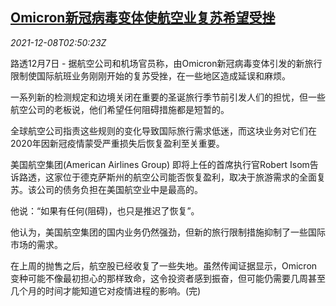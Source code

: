<!--1638975663000-->
[Omicron新冠病毒变体使航空业复苏希望受挫](https://cn.reuters.com/article/omicron-impact-airlines-1207-tues-idCNKBS2IN06T)
------

<div><i>2021-12-08T02:50:23Z</i></div><p>路透12月7日 - 据航空公司和机场官员称，由Omicron新冠病毒变体引发的新旅行限制使国际航班业务刚刚开始的复苏受挫，在一些地区造成延误和麻烦。</p><p>一系列新的检测规定和边境关闭在重要的圣诞旅行季节前引发人们的担忧，但一些航空公司的老板说，他们希望任何阻碍措施都是短暂的。</p><p>全球航空公司指责这些规则的变化导致国际旅行需求低迷，而这块业务对它们在2020年因新冠疫情蒙受严重损失后恢复盈利至关重要。</p><p>美国航空集团(American Airlines Group) 即将上任的首席执行官Robert Isom告诉路透，这家位于德克萨斯州的航空公司能否恢复盈利，取决于旅游需求的全面复苏。该公司的债务负担在美国航空业中是最高的。</p><p>他说：“如果有任何(阻碍)，也只是推迟了恢复”。</p><p>他认为，美国航空集团的国内业务仍然强劲，但新的旅行限制措施抑制了一些国际市场的需求。</p><p>在上周的抛售之后，航空股已经收复了一些失地。虽然传闻证据显示，Omicron变种可能不像最初担心的那样致命，这令投资者感到振奋，但可能仍需要几周甚至几个月的时间才能知道它对疫情进程的影响。(完)</p>
